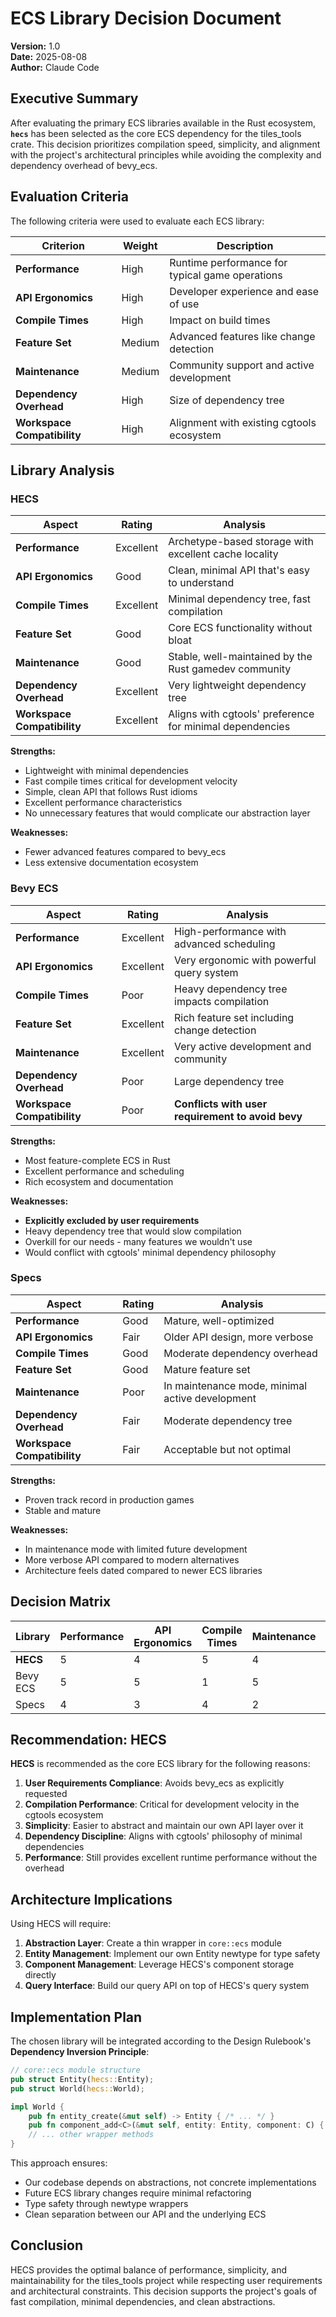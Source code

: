 # ECS Library Decision Document

**Version:** 1.0  
**Date:** 2025-08-08  
**Author:** Claude Code  

## Executive Summary

After evaluating the primary ECS libraries available in the Rust ecosystem, **`hecs`** has been selected as the core ECS dependency for the tiles_tools crate. This decision prioritizes compilation speed, simplicity, and alignment with the project's architectural principles while avoiding the complexity and dependency overhead of bevy_ecs.

## Evaluation Criteria

The following criteria were used to evaluate each ECS library:

| Criterion | Weight | Description |
|-----------|--------|-------------|
| **Performance** | High | Runtime performance for typical game operations |
| **API Ergonomics** | High | Developer experience and ease of use |
| **Compile Times** | High | Impact on build times |
| **Feature Set** | Medium | Advanced features like change detection |
| **Maintenance** | Medium | Community support and active development |
| **Dependency Overhead** | High | Size of dependency tree |
| **Workspace Compatibility** | High | Alignment with existing cgtools ecosystem |

## Library Analysis

### HECS

| Aspect | Rating | Analysis |
|--------|--------|----------|
| **Performance** | Excellent | Archetype-based storage with excellent cache locality |
| **API Ergonomics** | Good | Clean, minimal API that's easy to understand |
| **Compile Times** | Excellent | Minimal dependency tree, fast compilation |
| **Feature Set** | Good | Core ECS functionality without bloat |
| **Maintenance** | Good | Stable, well-maintained by the Rust gamedev community |
| **Dependency Overhead** | Excellent | Very lightweight dependency tree |
| **Workspace Compatibility** | Excellent | Aligns with cgtools' preference for minimal dependencies |

**Strengths:**
- Lightweight with minimal dependencies
- Fast compile times critical for development velocity
- Simple, clean API that follows Rust idioms
- Excellent performance characteristics
- No unnecessary features that would complicate our abstraction layer

**Weaknesses:**
- Fewer advanced features compared to bevy_ecs
- Less extensive documentation ecosystem

### Bevy ECS

| Aspect | Rating | Analysis |
|--------|--------|----------|
| **Performance** | Excellent | High-performance with advanced scheduling |
| **API Ergonomics** | Excellent | Very ergonomic with powerful query system |
| **Compile Times** | Poor | Heavy dependency tree impacts compilation |
| **Feature Set** | Excellent | Rich feature set including change detection |
| **Maintenance** | Excellent | Very active development and community |
| **Dependency Overhead** | Poor | Large dependency tree |
| **Workspace Compatibility** | Poor | **Conflicts with user requirement to avoid bevy** |

**Strengths:**
- Most feature-complete ECS in Rust
- Excellent performance and scheduling
- Rich ecosystem and documentation

**Weaknesses:**
- **Explicitly excluded by user requirements**
- Heavy dependency tree that would slow compilation
- Overkill for our needs - many features we wouldn't use
- Would conflict with cgtools' minimal dependency philosophy

### Specs

| Aspect | Rating | Analysis |
|--------|--------|----------|
| **Performance** | Good | Mature, well-optimized |
| **API Ergonomics** | Fair | Older API design, more verbose |
| **Compile Times** | Good | Moderate dependency overhead |
| **Feature Set** | Good | Mature feature set |
| **Maintenance** | Poor | In maintenance mode, minimal active development |
| **Dependency Overhead** | Fair | Moderate dependency tree |
| **Workspace Compatibility** | Fair | Acceptable but not optimal |

**Strengths:**
- Proven track record in production games
- Stable and mature

**Weaknesses:**
- In maintenance mode with limited future development
- More verbose API compared to modern alternatives
- Architecture feels dated compared to newer ECS libraries

## Decision Matrix

| Library | Performance | API Ergonomics | Compile Times | Maintenance | Dep. Overhead | **Total Score** |
|---------|-------------|----------------|---------------|-------------|---------------|-----------------|
| **HECS** | 5 | 4 | 5 | 4 | 5 | **23/25** |
| Bevy ECS | 5 | 5 | 1 | 5 | 1 | **17/25** |
| Specs | 4 | 3 | 4 | 2 | 3 | **16/25** |

## Recommendation: HECS

**HECS** is recommended as the core ECS library for the following reasons:

1. **User Requirements Compliance**: Avoids bevy_ecs as explicitly requested
2. **Compilation Performance**: Critical for development velocity in the cgtools ecosystem
3. **Simplicity**: Easier to abstract and maintain our own API layer over it
4. **Dependency Discipline**: Aligns with cgtools' philosophy of minimal dependencies
5. **Performance**: Still provides excellent runtime performance without the overhead

## Architecture Implications

Using HECS will require:

1. **Abstraction Layer**: Create a thin wrapper in `core::ecs` module
2. **Entity Management**: Implement our own Entity newtype for type safety
3. **Component Management**: Leverage HECS's component storage directly
4. **Query Interface**: Build our query API on top of HECS's query system

## Implementation Plan

The chosen library will be integrated according to the Design Rulebook's **Dependency Inversion Principle**:

```rust
// core::ecs module structure
pub struct Entity(hecs::Entity);
pub struct World(hecs::World);

impl World {
    pub fn entity_create(&mut self) -> Entity { /* ... */ }
    pub fn component_add<C>(&mut self, entity: Entity, component: C) { /* ... */ }
    // ... other wrapper methods
}
```

This approach ensures:
- Our codebase depends on abstractions, not concrete implementations
- Future ECS library changes require minimal refactoring
- Type safety through newtype wrappers
- Clean separation between our API and the underlying ECS

## Conclusion

HECS provides the optimal balance of performance, simplicity, and maintainability for the tiles_tools project while respecting user requirements and architectural constraints. This decision supports the project's goals of fast compilation, minimal dependencies, and clean abstractions.